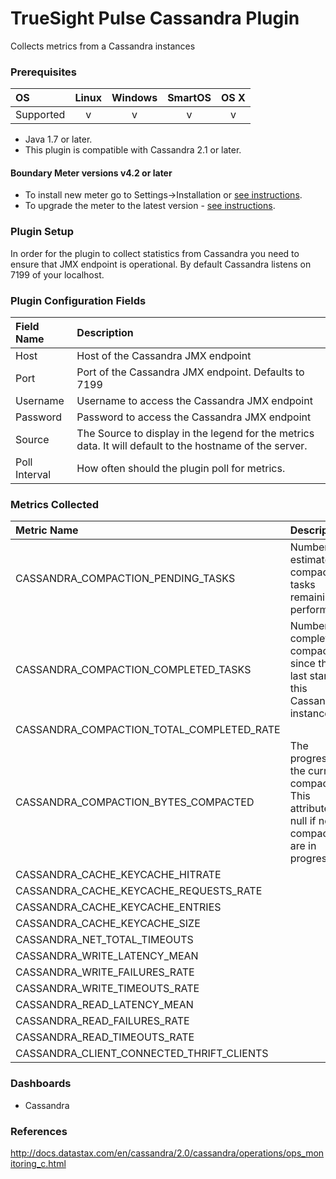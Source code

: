 # TrueSight Pulse Cassandra Plugin 

Collects metrics from a Cassandra instances

### Prerequisites

|     OS    | Linux | Windows | SmartOS | OS X |
|:----------|:-----:|:-------:|:-------:|:----:|
| Supported |   v   |    v    |    v    |  v   |

* Java 1.7 or later.
* This plugin is compatible with Cassandra 2.1 or later.

#### Boundary Meter versions v4.2 or later

- To install new meter go to Settings->Installation or [see instructions](https://help.boundary.com/hc/en-us/sections/200634331-Installation).
- To upgrade the meter to the latest version - [see instructions](https://help.boundary.com/hc/en-us/articles/201573102-Upgrading-the-Boundary-Meter).

### Plugin Setup

In order for the plugin to collect statistics from Cassandra you need to ensure that JMX endpoint is operational. By default Cassandra listens on 7199 of your localhost.

### Plugin Configuration Fields

|Field Name    | Description                                                                                              |
|:-------------|:---------------------------------------------------------------------------------------------------------|
| Host          | Host of the Cassandra JMX endpoint                |
| Port          | Port of the Cassandra JMX endpoint. Defaults to 7199         |
| Username      | Username to access the Cassandra JMX endpoint |
| Password      | Password to access the Cassandra JMX endpoint |
| Source        | The Source to display in the legend for the metrics data.  It will default to the hostname of the server.|
| Poll Interval | How often should the plugin poll for metrics. |

### Metrics Collected

|Metric Name                                   |Description                                                               |
|:---------------------------------------------|:-------------------------------------------------------------------------|
|  CASSANDRA_COMPACTION_PENDING_TASKS | Number of estimated compaction tasks remaining to perform |
| CASSANDRA_COMPACTION_COMPLETED_TASKS | Number of completed compactions since the last start of this Cassandra instance | 
| CASSANDRA_COMPACTION_TOTAL_COMPLETED_RATE |
| CASSANDRA_COMPACTION_BYTES_COMPACTED | The progress of the current compaction. This attribute is null if no compactions are in progress. |
| CASSANDRA_CACHE_KEYCACHE_HITRATE |
| CASSANDRA_CACHE_KEYCACHE_REQUESTS_RATE |
| CASSANDRA_CACHE_KEYCACHE_ENTRIES |
| CASSANDRA_CACHE_KEYCACHE_SIZE |
| CASSANDRA_NET_TOTAL_TIMEOUTS |
| CASSANDRA_WRITE_LATENCY_MEAN |
| CASSANDRA_WRITE_FAILURES_RATE
| CASSANDRA_WRITE_TIMEOUTS_RATE
| CASSANDRA_READ_LATENCY_MEAN
| CASSANDRA_READ_FAILURES_RATE
| CASSANDRA_READ_TIMEOUTS_RATE
| CASSANDRA_CLIENT_CONNECTED_THRIFT_CLIENTS |

### Dashboards

- Cassandra

### References

http://docs.datastax.com/en/cassandra/2.0/cassandra/operations/ops_monitoring_c.html
